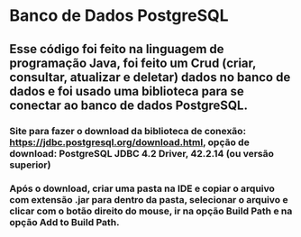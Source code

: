 # Banco de Dados PostgreSQL

## Esse código foi feito na linguagem de programação Java, foi feito um Crud (criar, consultar, atualizar e deletar) dados no banco de dados e foi usado uma biblioteca para se conectar ao banco de dados PostgreSQL.

### Site para fazer o download da biblioteca de conexão: https://jdbc.postgresql.org/download.html, opção de download: PostgreSQL JDBC 4.2 Driver, 42.2.14 (ou versão superior)
### Após o download, criar uma pasta na IDE e copiar o arquivo com extensão .jar para dentro da pasta, selecionar o arquivo e clicar com o botão direito do mouse, ir na opção Build Path e na opção Add to Build Path.
